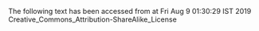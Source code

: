 The following text has been accessed from at Fri Aug 9 01:30:29 IST 2019
Creative_Commons_Attribution-ShareAlike_License
